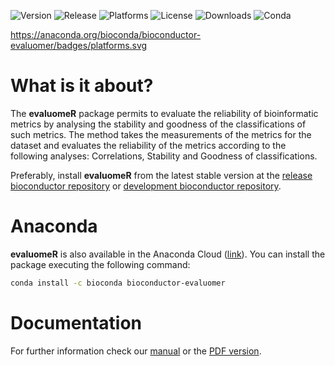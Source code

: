 ![Version](https://anaconda.org/bioconda/bioconductor-evaluomer/badges/version.svg)
![Release](https://anaconda.org/bioconda/bioconductor-evaluomer/badges/latest_release_date.svg)
![Platforms](https://anaconda.org/bioconda/bioconductor-evaluomer/badges/platforms.svg)
![License](https://anaconda.org/bioconda/bioconductor-evaluomer/badges/license.svg)
![Downloads](https://anaconda.org/bioconda/bioconductor-evaluomer/badges/downloads.svg)
![Conda](https://anaconda.org/bioconda/bioconductor-evaluomer/badges/installer/conda.svg)


https://anaconda.org/bioconda/bioconductor-evaluomer/badges/platforms.svg


# What is it about? #

The **evaluomeR** package permits to evaluate the reliability of bioinformatic metrics by analysing
the stability and goodness of the classifications of such metrics. The method takes the measurements of 
the metrics for the dataset and evaluates the reliability of the metrics according to the 
following analyses: Correlations, Stability and Goodness of classifications.

Preferably, install **evaluomeR** from the latest stable version at the [release bioconductor repository](https://www.bioconductor.org/packages/release/bioc/html/evaluomeR.html) or [development bioconductor repository](https://www.bioconductor.org/packages/devel/bioc/html/evaluomeR.html).


# Anaconda
**evaluomeR** is also available in the Anaconda Cloud ([link](https://anaconda.org/bioconda/bioconductor-evaluomer)). You can install the package executing the following command:
```bash
conda install -c bioconda bioconductor-evaluomer
```

# Documentation

For further information check our [manual](https://www.bioconductor.org/packages/release/bioc/vignettes/evaluomeR/inst/doc/manual.html) or the [PDF version](https://www.bioconductor.org/packages/release/bioc/manuals/evaluomeR/man/evaluomeR.pdf).
